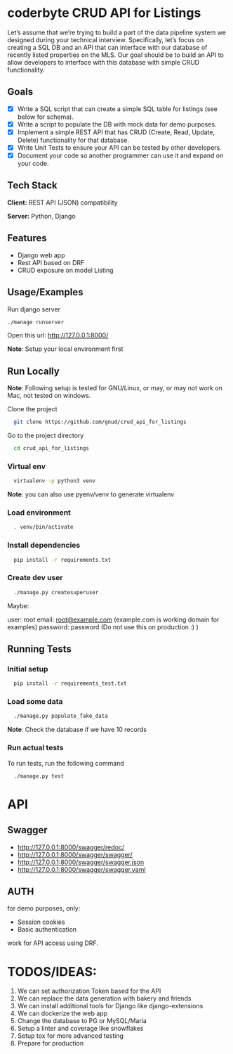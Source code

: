 # coderbyte CRUD API for Listings

Let’s assume that we’re trying to build a part of the data pipeline system we designed during your technical interview.
Specifically, let’s focus on creating a SQL DB and an API that can interface with our database of recently
listed properties on the MLS.
Our goal should be to build an API to allow developers to interface with this database with simple CRUD functionality.

## Goals

- [x] Write a SQL script that can create a simple SQL table for listings (see below for schema).
- [x] Write a script to populate the DB with mock data for demo purposes.
- [x] Implement a simple REST API that has CRUD (Create, Read, Update, Delete) functionality for that database.
- [x] Write Unit Tests to ensure your API can be tested by other developers.
- [x] Document your code so another programmer can use it and expand on your code.

## Tech Stack

**Client:** REST API (JSON) compatibility

**Server:** Python, Django

## Features

- Django web app
- Rest API based on DRF
- CRUD exposure on model Listing

## Usage/Examples

Run django server

```bash
./manage runserver
```

Open this url:
http://127.0.0.1:8000/


**Note**: Setup your local environment first 

## Run Locally

**Note**: Following setup is tested for GNU/Linux, or may, or may not work on Mac, not tested on windows.

Clone the project

```bash
  git clone https://github.com/gnud/crud_api_for_listings
```

Go to the project directory

```bash
  cd crud_api_for_listings
```

### Virtual env

```bash
  virtualenv -p python3 venv
```

**Note**: you can also use pyenv/venv to generate virtualenv 

### Load environment

```bash
  . venv/bin/activate
```

### Install dependencies

```bash
  pip install -r requirements.txt
```

### Create dev user

```bash
  ./manage.py createsuperuser
```

Maybe:

user: root
email: root@example.com (example.com is working domain for examples)
password: password (Do not use this on production :) )

## Running Tests

### Initial setup

```bash
  pip install -r requirements_test.txt
```

### Load some data

```bash
  ./manage.py populate_fake_data
```

**Note**: Check the database if we have 10 records 

### Run actual tests

To run tests, run the following command

```bash
  ./manage.py test
```


# API

## Swagger

- http://127.0.0.1:8000/swagger/redoc/
- http://127.0.0.1:8000/swagger/swagger/
- http://127.0.0.1:8000/swagger/swagger.json
- http://127.0.0.1:8000/swagger/swagger.yaml

## AUTH

for demo purposes, only:
- Session cookies
- Basic authentication

work for API access using DRF.


# TODOS/IDEAS:

1. We can set authorization Token based for the API
2. We can replace the data generation with bakery and friends
3. We can install additional tools for Django like django-extensions
4. We can dockerize the web app
5. Change the database to PG or MySQL/Maria
6. Setup a linter and coverage like snowflakes
7. Setup tox for more advanced testing
8. Prepare for production

